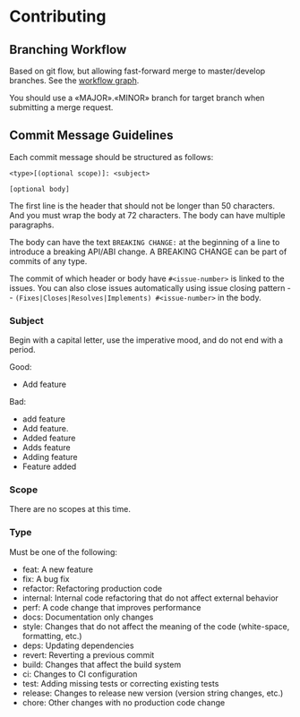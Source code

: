 # Contributing

## Branching Workflow

Based on git flow, but allowing fast-forward merge to master/develop branches.
See the [workflow graph](WORKFLOW.html).

You should use a «MAJOR».«MINOR» branch for target branch when submitting a
merge request.

## Commit Message Guidelines

Each commit message should be structured as follows:

```
<type>[(optional scope)]: <subject>

[optional body]
```

The first line is the header that should not be longer than 50 characters. And
you must wrap the body at 72 characters. The body can have multiple paragraphs.

The body can have the text `BREAKING CHANGE:` at the beginning of a line to
introduce a breaking API/ABI change. A BREAKING CHANGE can be part of commits
of any type.

The commit of which header or body have `#<issue-number>` is linked to the
issues. You can also close issues automatically using issue closing pattern --
`(Fixes|Closes|Resolves|Implements) #<issue-number>` in the body.

### Subject

Begin with a capital letter, use the imperative mood, and do not end with
a period.

Good:
- Add feature

Bad:
- add feature
- Add feature.
- Added feature
- Adds feature
- Adding feature
- Feature added

### Scope

There are no scopes at this time.

### Type

Must be one of the following:

- feat: A new feature
- fix: A bug fix
- refactor: Refactoring production code
- internal: Internal code refactoring that do not affect external behavior
- perf: A code change that improves performance
- docs: Documentation only changes
- style: Changes that do not affect the meaning of the code (white-space,
formatting, etc.)
- deps: Updating dependencies
- revert: Reverting a previous commit
- build: Changes that affect the build system
- ci: Changes to CI configuration
- test: Adding missing tests or correcting existing tests
- release: Changes to release new version (version string changes, etc.)
- chore: Other changes with no production code change
